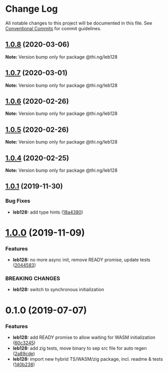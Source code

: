 # Change Log

All notable changes to this project will be documented in this file.
See [Conventional Commits](https://conventionalcommits.org) for commit guidelines.

## [1.0.8](https://github.com/thi-ng/umbrella/compare/@thi.ng/leb128@1.0.7...@thi.ng/leb128@1.0.8) (2020-03-06)

**Note:** Version bump only for package @thi.ng/leb128





## [1.0.7](https://github.com/thi-ng/umbrella/compare/@thi.ng/leb128@1.0.6...@thi.ng/leb128@1.0.7) (2020-03-01)

**Note:** Version bump only for package @thi.ng/leb128





## [1.0.6](https://github.com/thi-ng/umbrella/compare/@thi.ng/leb128@1.0.5...@thi.ng/leb128@1.0.6) (2020-02-26)

**Note:** Version bump only for package @thi.ng/leb128





## [1.0.5](https://github.com/thi-ng/umbrella/compare/@thi.ng/leb128@1.0.4...@thi.ng/leb128@1.0.5) (2020-02-26)

**Note:** Version bump only for package @thi.ng/leb128





## [1.0.4](https://github.com/thi-ng/umbrella/compare/@thi.ng/leb128@1.0.3...@thi.ng/leb128@1.0.4) (2020-02-25)

**Note:** Version bump only for package @thi.ng/leb128





## [1.0.1](https://github.com/thi-ng/umbrella/compare/@thi.ng/leb128@1.0.0...@thi.ng/leb128@1.0.1) (2019-11-30)

### Bug Fixes

* **leb128:** add type hints ([18a4380](https://github.com/thi-ng/umbrella/commit/18a4380336604f4a8fc890296d5c9dce5d9c0cd2))

# [1.0.0](https://github.com/thi-ng/umbrella/compare/@thi.ng/leb128@0.1.5...@thi.ng/leb128@1.0.0) (2019-11-09)

### Features

* **leb128:** no more async init, remove READY promise, update tests ([2044583](https://github.com/thi-ng/umbrella/commit/20445837f5af1891703e1c51fe8db56e69f11c86))

### BREAKING CHANGES

* **leb128:** switch to synchronous initialization

# 0.1.0 (2019-07-07)

### Features

* **leb128:** add READY promise to allow waiting for WASM initialization ([60c3245](https://github.com/thi-ng/umbrella/commit/60c3245))
* **leb128:** add zig tests, move binary to sep src file for auto regen ([2a89cde](https://github.com/thi-ng/umbrella/commit/2a89cde))
* **leb128:** import new hybrid TS/WASM/zig package, incl. readme & tests ([140b238](https://github.com/thi-ng/umbrella/commit/140b238))
